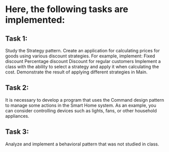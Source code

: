 # Here, the following tasks are implemented:
## Task 1:
Study the Strategy pattern. Create an application for calculating prices for goods using various discount strategies. For example, implement:
Fixed discount
Percentage discount
Discount for regular customers
Implement a class with the ability to select a strategy and apply it when calculating the cost. Demonstrate the result of applying different strategies in Main.
## Task 2:
It is necessary to develop a program that uses the Command design pattern to manage some actions in the Smart Home system. As an example, you can consider controlling devices such as lights, fans, or other household appliances.
## Task 3:
Analyze and implement a behavioral pattern that was not studied in class.
